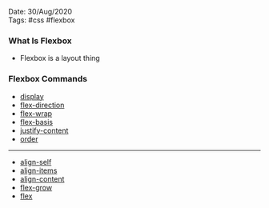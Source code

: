 Date: 30/Aug/2020  
Tags: #css #flexbox

### What Is Flexbox
* Flexbox is a layout thing

### Flexbox Commands
* [display](display.md)
* [flex-direction](flex-direction.md)
* [flex-wrap](flex-wrap.md)
* [flex-basis](flex-basis.md)
* [justify-content](justify-content.md)
* [order](order.md)
---
* [align-self](align-self.md)
* [align-items](align-items.md)
* [align-content](align-content.md)
* [flex-grow](flex-grow.md)
* [flex](flex.md)

